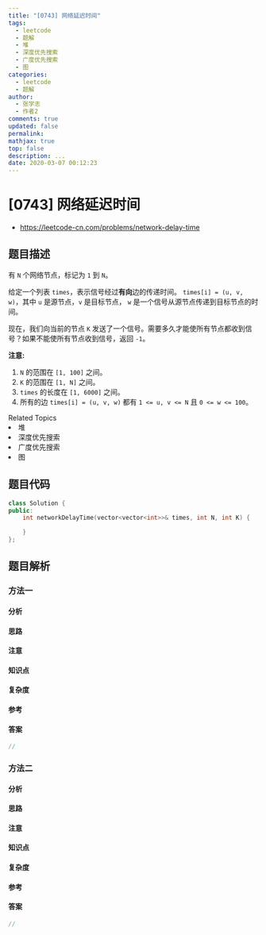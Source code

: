 ```yaml
---
title: "[0743] 网络延迟时间"
tags:
  - leetcode
  - 题解
  - 堆
  - 深度优先搜索
  - 广度优先搜索
  - 图
categories:
  - leetcode
  - 题解
author:
  - 张学志
  - 作者2
comments: true
updated: false
permalink:
mathjax: true
top: false
description: ...
date: 2020-03-07 00:12:23
---
```



# [0743] 网络延迟时间
* https://leetcode-cn.com/problems/network-delay-time


## 题目描述

<p>有&nbsp;<code>N</code>&nbsp;个网络节点，标记为&nbsp;<code>1</code>&nbsp;到&nbsp;<code>N</code>。</p>

<p>给定一个列表&nbsp;<code>times</code>，表示信号经过<strong>有向</strong>边的传递时间。&nbsp;<code>times[i] = (u, v, w)</code>，其中&nbsp;<code>u</code>&nbsp;是源节点，<code>v</code>&nbsp;是目标节点， <code>w</code>&nbsp;是一个信号从源节点传递到目标节点的时间。</p>

<p>现在，我们向当前的节点&nbsp;<code>K</code>&nbsp;发送了一个信号。需要多久才能使所有节点都收到信号？如果不能使所有节点收到信号，返回&nbsp;<code>-1</code>。</p>

<p><strong>注意:</strong></p>

<ol>
	<li><code>N</code>&nbsp;的范围在&nbsp;<code>[1, 100]</code>&nbsp;之间。</li>
	<li><code>K</code>&nbsp;的范围在&nbsp;<code>[1, N]</code>&nbsp;之间。</li>
	<li><code>times</code>&nbsp;的长度在&nbsp;<code>[1, 6000]</code>&nbsp;之间。</li>
	<li>所有的边&nbsp;<code>times[i] = (u, v, w)</code>&nbsp;都有&nbsp;<code>1 &lt;= u, v &lt;= N</code>&nbsp;且&nbsp;<code>0 &lt;= w &lt;= 100</code>。</li>
</ol>
<div><div>Related Topics</div><div><li>堆</li><li>深度优先搜索</li><li>广度优先搜索</li><li>图</li></div></div>


## 题目代码

```cpp
class Solution {
public:
    int networkDelayTime(vector<vector<int>>& times, int N, int K) {

    }
};
```


## 题目解析


### 方法一

#### 分析

#### 思路

#### 注意

#### 知识点

#### 复杂度

#### 参考

#### 答案

```cpp
//
```


### 方法二

#### 分析

#### 思路

#### 注意

#### 知识点

#### 复杂度

#### 参考

#### 答案

```cpp
//
```


